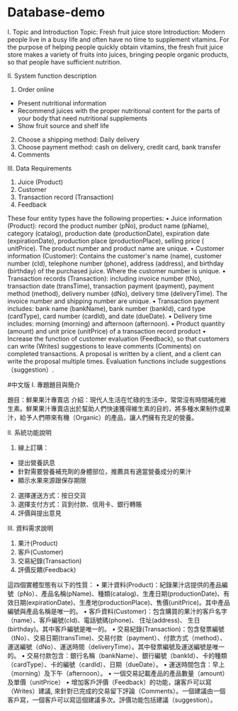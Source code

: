 # Database-demo
I. Topic and Introduction
Topic: Fresh fruit juice store
Introduction: Modern people live in a busy life and often have no time to supplement vitamins. For the purpose of helping people quickly obtain vitamins, the fresh fruit juice store makes a variety of fruits into juices, bringing people organic products, so that people have sufficient nutrition.

II. System function description
1. Order online
+ Present nutritional information
+ Recommend juices with the proper nutritional content for the parts of your body that need nutritional supplements
+ Show fruit source and shelf life
2. Choose a shipping method: Daily delivery
3. Choose payment method: cash on delivery, credit card, bank transfer
4. Comments

III. Data Requirements
1. Juice (Product)
2. Customer
3. Transaction record (Transaction)
4. Feedback

These four entity types have the following properties:
• Juice information (Product): record the product number (pNo), product name (pName), category (catalog), production date (productionDate), expiration date (expirationDate), production place (productionPlace), selling price ( unitPrice). The product number and product name are unique.
• Customer information (Customer): Contains the customer's name (name), customer number (cId), telephone number (phone), address (address), and birthday (birthday) of the purchased juice. Where the customer number is unique.
• Transaction records (Transaction): including invoice number (tNo), transaction date (transTime), transaction payment (payment), payment method (method), delivery number (dNo), delivery time (deliveryTime). The invoice number and shipping number are unique.
• Transaction payment includes: bank name (bankName), bank number (bankId), card type (cardType), card number (cardId), and date (dueDate).
• Delivery time includes: morning (morning) and afternoon (afternoon).
• Product quantity (amount) and unit price (unitPrice) of a transaction record product
• Increase the function of customer evaluation (Feedback), so that customers can write (Writes) suggestions to leave comments (Comments) on completed transactions. A proposal is written by a client, and a client can write the proposal multiple times. Evaluation functions include suggestions （suggestion）.

#中文版
I.	專題題目與簡介

題目：鮮果果汁專賣店
介紹：現代人生活在忙碌的生活中，常常沒有時間補充維生素。鮮果果汁專賣店出於幫助人們快速獲得維生素的目的，將多種水果制作成果汁，給予人們帶來有機（Organic）的產品，讓人們擁有充足的營養。

II.	系統功能說明

1. 線上訂購：
+ 提出營養訊息
+ 針對需要營養補充劑的身體部位，推薦具有適當營養成分的果汁
+ 顯示水果來源跟保存期限
2. 選擇運送方式：按日交貨
3. 選擇支付方式：貨到付款、信用卡、銀行轉賬
4. 評價與提出意見

III.	資料需求說明

1.	果汁(Product)
2.	客戶(Customer)
3.	交易紀錄(Transaction)
4.	評價反饋(Feedback)

這四個實體型態有以下的性質：
•	果汁資料(Product)：紀錄果汁店提供的產品編號（pNo）、產品名稱(pName)、種類(catalog)、生產日期(productionDate)、有效日期(expirationDate)、生產地(productionPlace)、售價(unitPrice)。其中產品編號與產品名稱是唯一的。
•	客戶資料(Customer)：包含購買的果汁的客戶名字（name）、客戶編號(cId)、電話號碼(phone)、 住址(address)、 生日(birthday)。其中客戶編號是唯一的。
•	交易紀錄(Transaction)：包含發票編號（tNo）、交易日期(transTime)、交易付款（payment）、付款方式（method）、運送編號（dNo）、運送時間（deliveryTime）。其中發票編號及運送編號是唯一的。
•	交易付款包含：銀行名稱（bankName）、銀行編號（bankId）、卡的種類（cardType）、卡的編號（cardId）、日期（dueDate）。
•	運送時間包含：早上（morning）及下午（afternoon）。
•	一個交易記載產品的產品數量（amount）及單價（unitPrice）
•	增加客戶評價（Feedback）的功能，讓客戶可以寫（Writes）建議, 來針對已完成的交易留下評論（Comments）。一個建議由一個客戶寫，一個客戶可以寫這個建議多次。評價功能包括建議（suggestion）。
